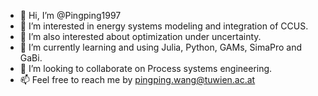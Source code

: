 - 👋 Hi, I’m @Pingping1997
- 👀 I’m interested in energy systems modeling and integration of CCUS.
- 👀 I’m also interested about optimization under uncertainty.
- 🌱 I’m currently learning and using Julia, Python, GAMs, SimaPro and GaBi.
- 💞️ I’m looking to collaborate on Process systems engineering.
- 📫 Feel free to reach me by pingping.wang@tuwien.ac.at

<!---
Pingping1997/Pingping1997 is a ✨ special ✨ repository because its `README.md` (this file) appears on your GitHub profile.
You can click the Preview link to take a look at your changes.
--->
